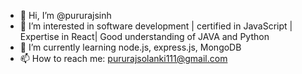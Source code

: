 - 👋 Hi, I’m @pururajsinh
- 👀 I’m interested in software development | certified in JavaScript | Expertise in React| Good understanding of JAVA and Python
- 🌱 I’m currently learning node.js, express.js, MongoDB
- 📫 How to reach me: pururajsolanki111@gmail.com

<!---
pururajsinh/pururajsinh is a ✨ special ✨ repository because its `README.md` (this file) appears on your GitHub profile.
You can click the Preview link to take a look at your changes.
--->
